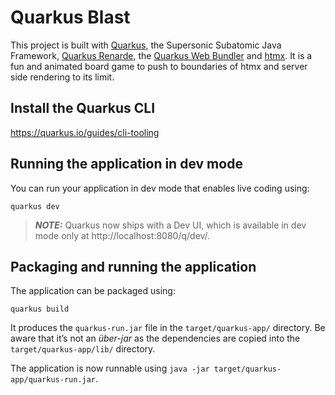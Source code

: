 # Quarkus Blast

This project is built with [Quarkus](quarkus.io), the Supersonic Subatomic Java Framework, [Quarkus Renarde]([url](https://github.com/quarkiverse/quarkus-renarde)), the [Quarkus Web Bundler]([url](https://github.com/quarkiverse/quarkus-web-bundler)) and [htmx](https://htmx.org/). It is a fun and animated board game to push to boundaries of htmx and server side rendering to its limit.


## Install the Quarkus CLI

https://quarkus.io/guides/cli-tooling

## Running the application in dev mode

You can run your application in dev mode that enables live coding using:
```shell script
quarkus dev
```

> **_NOTE:_**  Quarkus now ships with a Dev UI, which is available in dev mode only at http://localhost:8080/q/dev/.

## Packaging and running the application

The application can be packaged using:
```shell script
quarkus build
```
It produces the `quarkus-run.jar` file in the `target/quarkus-app/` directory.
Be aware that it’s not an _über-jar_ as the dependencies are copied into the `target/quarkus-app/lib/` directory.

The application is now runnable using `java -jar target/quarkus-app/quarkus-run.jar`.
